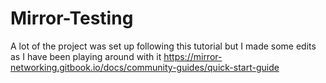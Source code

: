 # Mirror-Testing

A lot of the project was set up following this tutorial but I made some edits as I have been playing around with it
https://mirror-networking.gitbook.io/docs/community-guides/quick-start-guide
